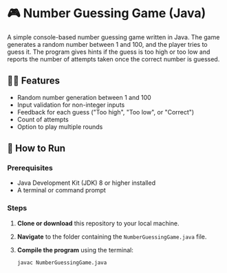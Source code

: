 # 🎮 Number Guessing Game (Java)

A simple console-based number guessing game written in Java. The game generates a random number between 1 and 100, and the player tries to guess it. The program gives hints if the guess is too high or too low and reports the number of attempts taken once the correct number is guessed.

## 🧑‍💻 Features

- Random number generation between 1 and 100
- Input validation for non-integer inputs
- Feedback for each guess ("Too high", "Too low", or "Correct")
- Count of attempts
- Option to play multiple rounds

## 🚀 How to Run

### Prerequisites

- Java Development Kit (JDK) 8 or higher installed
- A terminal or command prompt

### Steps

1. **Clone or download** this repository to your local machine.

2. **Navigate** to the folder containing the `NumberGuessingGame.java` file.

3. **Compile the program** using the terminal:

   ```bash
   javac NumberGuessingGame.java
